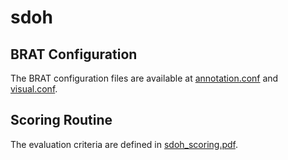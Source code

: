 # sdoh


## BRAT Configuration
The BRAT configuration files are available at [annotation.conf](resources/annotation.conf) and [visual.conf](resources/visual.conf).


## Scoring Routine
The evaluation criteria are defined in [sdoh_scoring.pdf](resources/sdoh_scoring.pdf).
